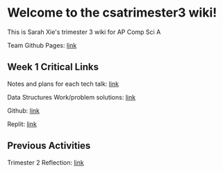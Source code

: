 # Welcome to the csatrimester3 wiki!
This is Sarah Xie's trimester 3 wiki for AP Comp Sci A

Team Github Pages: [link](https://unblocked00.github.io/swagketo/)

## Week 1 Critical Links
Notes and plans for each tech talk: [link](https://sarahwxie.github.io/csatrimester3/tech_talk)

Data Structures Work/problem solutions: [link](https://docs.google.com/document/d/1NGJZpH1kkEAFWd4yG8p1geaUAUkcs649p2NQc7jzJzY/edit?usp=sharing)

Github: [link](https://github.com/sarahwxie/csatrimester3)

Replit: [link](https://replit.com/@Sarahwxie/sarahChallange)


## Previous Activities
Trimester 2 Reflection: [link](https://sarahwxie.github.io/csatrimester3/editing_reflections)
